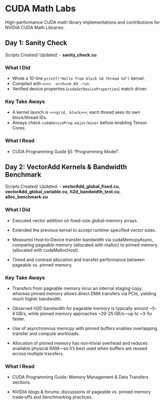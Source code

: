# CUDA Math Labs

High-performance CUDA math library implementations and contributions for NVIDIA CUDA Math Libraries.

## Day 1: Sanity Check

Scripts Created/ Updated: - **sanity_check.cu**

### What I Did

- Wrote a 10-line `printf("Hello from block %d thread %d")` kernel.
- Compiled with `nvcc -arch=sm_89 -run`.
- Verified device properties (`cudaGetDeviceProperties`) match driver.

### Key Take Aways

- A kernel launch is `<<<grid, block>>>`; each thread sees its own block/thread IDs.
- Always check `cudaDeviceProp.major/minor` before enabling Tensor Cores.

### What I Read

- CUDA Programming Guide §5 “Programming Model”.

## Day 2: VectorAdd Kernels & Bandwidth Benchmark

Scripts Created/ Updated: - **vectorAdd_global_fixed.cu**, **vectorAdd_global_variable.cu**, **h2d_bandwidth_test.cu**, **alloc_benchmark.cu**

### What I Did

- Executed vector addition on fixed-size global-memory arrays.

- Extended the previous kernel to accept runtime-specified vector sizes.

- Measured Host‑to‑Device transfer bandwidth via cudaMemcpyAsync, comparing pageable memory (allocated with malloc) to pinned memory (allocated with cudaMallocHost).

- Timed and contrast allocation and transfer performance between pageable vs. pinned memory.

### Key Take Aways

- Transfers from pageable memory incur an internal staging copy, whereas pinned memory allows direct DMA transfers via PCIe, yielding much higher bandwidth. 

- Observed H2D bandwidth for pageable memory is typically around ~5-8 GB/s, while pinned memory approaches ~20-25 GB/s—up to ~3-5x faster. 

- Use of asynchronous memcpy with pinned buffers enables overlapping transfer and compute workloads. 

- Allocation of pinned memory has non‑trivial overhead and reduces available physical RAM—so it’s best used when buffers are reused across multiple transfers. 

### What I Read

- CUDA Programming Guide: Memory Management & Data Transfers sections.

- NVIDIA blogs & forums: discussions of pageable vs. pinned memory trade‑offs and benchmarking practices.
```
